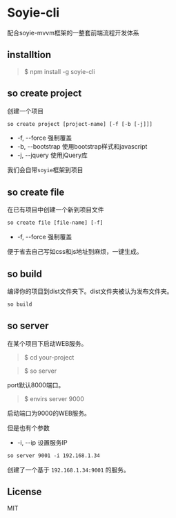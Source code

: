 # Soyie-cli #

配合soyie-mvvm框架的一整套前端流程开发体系

## installtion ##

> $ npm install -g soyie-cli

## so create project ##

创建一个项目

``` html
so create project [project-name] [-f [-b [-j]]]
```

  * -f, --force 强制覆盖
  * -b, --bootstrap 使用bootstrap样式和javascript
  * -j, --jquery 使用jQuery库

我们会自带`soyie`框架到项目

## so create file ##

在已有项目中创建一个新到项目文件

``` html
so create file [file-name] [-f]
```

  * -f, --force 强制覆盖

便于省去自己写如css和js地址到麻烦，一键生成。

## so build ##

编译你的项目到dist文件夹下。dist文件夹被认为发布文件夹。

``` html
so build
```

## so server ##

在某个项目下启动WEB服务。

> $ cd your-project

> $ so server

port默认8000端口。

> $ envirs server 9000

启动端口为9000的WEB服务。

但是也有个参数

  * -i, --ip 设置服务IP

``` html
so server 9001 -i 192.168.1.34
```

创建了一个基于 `192.168.1.34:9001` 的服务。

## License ##

MIT